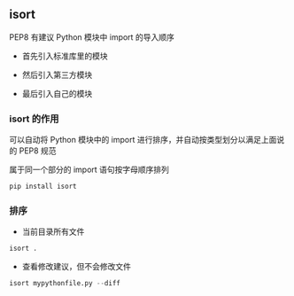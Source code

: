 <!--
 * @Description: 
 * @Version: 1.0
 * @Author: dalao
 * @Email: dalao_li@163.com
 * @Date: 2022-02-28 21:17:13
 * @LastEditors: dalao
 * @LastEditTime: 2022-04-10 14:39:47
-->

## isort

PEP8 有建议 Python 模块中 import 的导入顺序

- 首先引入标准库里的模块

- 然后引入第三方模块

- 最后引入自己的模块



### isort 的作用

可以自动将 Python 模块中的 import 进行排序，并自动按类型划分以满足上面说的 PEP8 规范

属于同一个部分的 import 语句按字母顺序排列

```sh
pip install isort
```


### 排序

- 当前目录所有文件

```py
isort .
```

- 查看修改建议，但不会修改文件

```py
isort mypythonfile.py --diff
```
